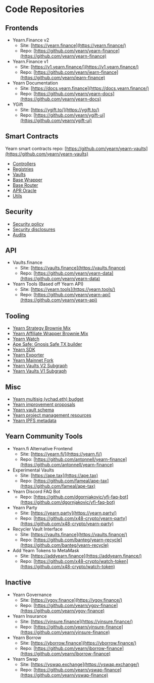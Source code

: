 # Code Repositories

## Frontends

- Yearn.Finance v2
  - Site: [https://yearn.finance](https://yearn.finance/)
  - Repo: [https://github.com/yearn/yearn-finance](https://github.com/yearn/yearn-finance)
- Yearn.Finance v1
  - Site: [https://v1.yearn.finance/](https://v1.yearn.finance/)
  - Repo: [https://github.com/yearn/iearn-finance](https://github.com/yearn/iearn-finance)
- Yearn Documentation
  - Site: [https://docs.yearn.finance](https://docs.yearn.finance/)
  - Repo: [https://github.com/yearn/yearn-docs](https://github.com/yearn/yearn-docs)
- YGift
  - Site: [https://ygift.to/](https://ygift.to/)
  - Repo: [https://github.com/yearn/ygift-ui](https://github.com/yearn/ygift-ui)

## Smart Contracts

Yearn smart contracts repo: [https://github.com/yearn/yearn-vaults](https://github.com/yearn/yearn-vaults)

- [Controllers](https://github.com/yearn/yearn-protocol/tree/develop/contracts/controllers)
- [Registries](https://github.com/yearn/yearn-protocol/tree/develop/contracts/registries)
- [Vaults](https://github.com/yearn/yearn-vaults)
- [Base Wrapper](https://github.com/yearn/yearn-vaults/blob/main/contracts/BaseWrapper.sol)
- [Base Router](https://github.com/yearn/yearn-vaults/blob/main/contracts/BaseRouter.sol)
- [APR Oracle](https://github.com/yearn/apr-oracle/tree/master/contracts)
- [Utils](https://github.com/yearn/yearn-protocol/tree/develop/contracts/utils)

## Security

- [Security policy](https://github.com/yearn/yearn-protocol/blob/develop/SECURITY.md)
- [Security disclosures](https://github.com/yearn/yearn-security/tree/master/disclosures)
- [Audits](https://github.com/yearn/yearn-security/tree/master/audits)

## API
- Vaults.finance
  - Site: [https://vaults.finance](https://vaults.finance)
  - Repo: [https://github.com/yearn/yearn-data](https://github.com/yearn/yearn-data)
- Yearn Tools \(Based off Yearn API\)
  - Site: [https://yearn.tools](https://yearn.tools/)
  - Repo: [https://github.com/yearn/yearn-api](https://github.com/yearn/yearn-api)

## Tooling

- [Yearn Strategy Brownie Mix](https://github.com/yearn/brownie-strategy-mix)
- [Yearn Affiliate Wrapper Brownie Mix](https://github.com/yearn/brownie-wrapper-mix)
- [Yearn Watch](https://github.com/yearn/yearn-watch)
- [Ape Safe: Gnosis Safe TX builder](https://github.com/banteg/ape-safe)
- [Yearn SDK](https://github.com/yearn/yearn-sdk)
- [Yearn Exporter](https://github.com/yearn/yearn-exporter)
- [Yearn Mainnet Fork](https://github.com/yearn/yearn-mainnet-fork)
- [Yearn Vaults V2 Subgraph](https://github.com/yearn/yearn-vaults-v2-subgraph)
- [Yearn Vaults V1 Subgraph](https://github.com/yearn/yearn-subgraph)

## Misc

- [Yearn multisig \(ychad.eth\) budget](https://github.com/yearn/ychad-audit)
- [Yearn improvement proposals](https://github.com/yearn/YIPS)
- [Yearn vault schema](https://github.com/sambacha/yearn-vault-schema)
- [Yearn project management resources](https://github.com/yearn/yearn-pm)
- [Yearn IPFS metadata](https://github.com/yearn/yearn-meta)

## Yearn Community Tools

- Yearn.fi Alternative Frontend
  - Site: [https://yearn.fi/](https://yearn.fi/)
  - Repo: [https://github.com/antonnell/yearn-finance](https://github.com/antonnell/yearn-finance)
- Experimental Vaults
  - Site: [https://ape.tax](https://ape.tax)
  - Repo: [https://github.com/fameal/ape-tax](https://github.com/fameal/ape-tax)
- Yearn Discord FAQ Bot
  - Repo: [https://github.com/dgornjakovic/yfi-faq-bot](https://github.com/dgornjakovic/yfi-faq-bot)
- Yearn Party
  - Site: [https://yearn.party](https://yearn.party/)
  - Repo: [https://github.com/x48-crypto/yearn-party](https://github.com/x48-crypto/yearn-party)
- Recycler Vault Interface
  - Site: [https://vaults.finance](https://vaults.finance/)
  - Repo: [https://github.com/banteg/yearn-recycle](https://github.com/banteg/yearn-recycle)
- Add Yearn Tokens to MetaMask
  - Site: [https://addyearn.finance](https://addyearn.finance/)
  - Repo: [https://github.com/x48-crypto/watch-token](https://github.com/x48-crypto/watch-token)


## Inactive
- Yearn Governance
  - Site: [https://ygov.finance](https://ygov.finance/)
  - Repo: [https://github.com/yearn/ygov-finance](https://github.com/yearn/ygov-finance)
- Yearn Insurance
  - Site: [https://yinsure.finance](https://yinsure.finance/)
  - Repo: [https://github.com/yearn/yinsure-finance](https://github.com/yearn/yinsure-finance)
- Yearn Borrow
  - Site: [https://yborrow.finance](https://yborrow.finance/)
  - Repo: [https://github.com/yearn/iborrow-finance](https://github.com/yearn/iborrow-finance)
- Yearn Swap
  - Site: [https://yswap.exchange](https://yswap.exchange/)
  - Repo: [https://github.com/yearn/yswap-finance](https://github.com/yearn/yswap-finance)
